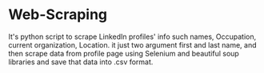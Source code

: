 # Web-Scraping
It's python script to scrape LinkedIn profiles' info such names, Occupation, current organization, Location. it just two argument first and last name, and then scrape data from profile page using Selenium and beautiful soup libraries and save that data into .csv format.
